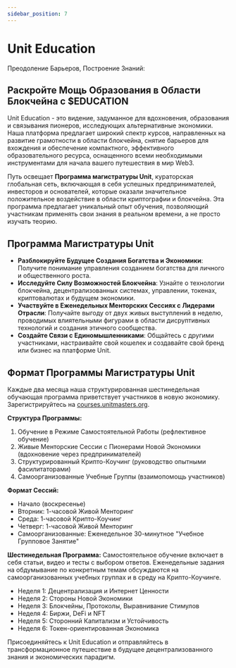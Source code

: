 ```yaml
---
sidebar_position: 7
---
```


# Unit Education

Преодоление Барьеров, Построение Знаний:

## Раскройте Мощь Образования в Области Блокчейна с $EDUCATION

Unit Education - это видение, задуманное для вдохновения, образования и связывания пионеров, исследующих альтернативные экономики. Наша платформа предлагает широкий спектр курсов, направленных на развитие грамотности в области блокчейна, снятие барьеров для вхождения и обеспечение компактного, эффективного образовательного ресурса, оснащенного всеми необходимыми инструментами для начала вашего путешествия в мир Web3.

Путь освещает **Программа магистратуры Unit**, кураторская глобальная сеть, включающая в себя успешных предпринимателей, инвесторов и основателей, которые оказали значительное положительное воздействие в области криптографии и блокчейна. Эта программа предлагает уникальный опыт обучения, позволяющий участникам применять свои знания в реальном времени, а не просто изучать теорию.

## Программа Магистратуры Unit

- **Разблокируйте Будущее Создания Богатства и Экономики**: Получите понимание управления созданием богатства для личного и общественного роста.
- **Исследуйте Силу Возможностей Блокчейна**: Узнайте о технологии блокчейна, децентрализованных системах, управлении, токенах, криптовалютах и будущем экономики.
- **Участвуйте в Еженедельных Менторских Сессиях с Лидерами Отрасли**: Получайте выгоду от двух живых выступлений в неделю, проводимых влиятельными фигурами в области дисруптивных технологий и создания этичного сообщества.
- **Создайте Связи с Единомышленниками**: Общайтесь с другими участниками, настраивайте свой кошелек и создавайте свой бренд или бизнес на платформе Unit.

## Формат Программы Магистратуры Unit

Каждые два месяца наша структурированная шестинедельная обучающая программа приветствует участников в новую экономику. Зарегистрируйтесь на [courses.unitmasters.org](https://courses.unitmasters.org).

**Структура Программы:**

1. Обучение в Режиме Самостоятельной Работы (рефлективное обучение)
2. Живые Менторские Сессии с Пионерами Новой Экономики (вдохновение через предпринимателей)
3. Структурированный Крипто-Коучинг (руководство опытными фасилитаторами)
4. Самоорганизованные Учебные Группы (взаимопомощь участников)

**Формат Сессий:**

- Начало (воскресенье)
- Вторник: 1-часовой Живой Менторинг
- Среда: 1-часовой Крипто-Коучинг
- Четверг: 1-часовой Живой Менторинг
- Самоорганизованные: Еженедельное 30-минутное "Учебное Групповое Занятие"

**Шестинедельная Программа:**
Самостоятельное обучение включает в себя статьи, видео и тесты с выбором ответов. Еженедельные задания на обдумывание по конкретным темам обсуждаются на самоорганизованных учебных группах и в среду на Крипто-Коучинге.

- Неделя 1: Децентрализация и Интернет Ценности
- Неделя 2: Стороны Новой Экономики
- Неделя 3: Блокчейны, Протоколы, Выравнивание Стимулов
- Неделя 4: Биржи, DeFi и NFT
- Неделя 5: Сторонний Капитализм и Устойчивость
- Неделя 6: Токен-ориентированная Экономика

Присоединяйтесь к Unit Education и отправляйтесь в трансформационное путешествие в будущее децентрализованного знания и экономических парадигм.
